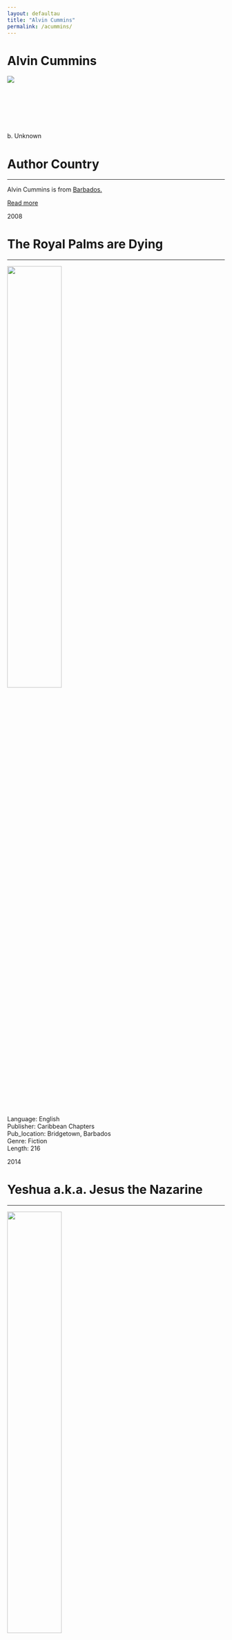 ```yaml
---
layout: defaultau
title: "Alvin Cummins"
permalink: /acummins/
---
```

<!-- partial:index.partial.html -->
<div class="content">
    <h1>Alvin Cummins</h1>
    <div class="quote">
        <div><img src="https://freshmilkbarbados.files.wordpress.com/2015/06/interviews_alvincummins_booksigning.jpg?w=500" class="logo"></div>
    </div>
    <div class="timeline">
        <div style="padding-bottom:100px;"></div>
        <div class="block">
            <div class="date right"><p class="right">b. Unknown</p></div>
            <div class="dot"></div>
            <div class="left first">
            <div class="author_country">
                <h1>Author Country</h1><hr>
            <div class="aclocation"><p> Alvin Cummins is from <a href="{{ site.baseurl }}/12">Barbados.</a></p></div>
              <div class="acreadmore">  <a href="#">Read more</a></div>
            </div>
            </div>
        </div>
        <div class="block">
            <div class="date left"><p class="left">2008</p></div>
            <div class="dot"></div>
            <div class="right hide">
                <h1>The Royal Palms are Dying</h1><hr>
                <p><img src="https://images-na.ssl-images-amazon.com/images/I/51NT9O6tggL._SX311_BO1,204,203,200_.jpg" height="50%" width = "50%"></p>
                <p>
                Language: English <br/>
                Publisher: Caribbean Chapters <br/>
                Pub_location: Bridgetown, Barbados <br/>
                Genre: Fiction <br/>
                Length: 216 <br/>
                </p>
            </div>
        </div>
        <div class="block">
            <div class="date right"><p class="right">2014</p></div>
            <div class="dot"></div>
            <div class="left hide">
                <h1>Yeshua a.k.a. Jesus the Nazarine</h1><hr>
                <p><img src="https://images-na.ssl-images-amazon.com/images/I/416k-uHfHyL._SX311_BO1,204,203,200_.jpg" height="50%" width = "50%"></p>
                <p>
                Language: English <br/>
                Publisher: Caribbean Chapters Publishing Inc <br/>
                Pub_location: Bridgetown, Barbados <br/>
                Genre: Fiction <br/>
                Length: 378 <br/>
                </p>
            </div>
        </div>
        <div class="block">
            <div class="date left"><p class="left">2015</p></div>
            <div class="dot"></div>
            <div class="right hide">
                <h1>The Wind Also Listens</h1><hr>
                <p><img src="https://images-na.ssl-images-amazon.com/images/I/51TAEhOkECL._SX311_BO1,204,203,200_.jpg" height="50%" width = "50%"></p>
                <p>
                Language: English <br/>
                Publisher: CreateSpace Independent Publishing Platform <br/>
                Pub_location: Scotts Valley, CA, United States<br/>
                Genre: Fiction <br/>
                Length: 292</p>
            </div>
        </div>
     <div class="block">
            <div class="date right"><p class="right">2019</p></div>
            <div class="dot"></div>
            <div class="left hide">
                <h1>Friends and Relations: Recalling Disremembered History</h1><hr>
                <p><img src="https://m.media-amazon.com/images/I/51ADtnpBJtL._AC_UF1000,1000_QL80_.jpg" height="50%" width = "50%"></p>
                <p>
                Language: English <br/>
                Publisher: Independently published <br/>
                Pub_location: Bridgetown, Barbados<br/>
                Genre: Fiction <br/>
                Length: 318</p>
            </div>
        </div>
        <div class="block">
            <div class="date left"><p class="left">2023</p></div>
            <div class="dot"></div>
            <div class="right hide">
                <h1>Five Stages: An Anthology of Five Barbadian Plays</h1><hr>
                <p><img src="https://m.media-amazon.com/images/I/71xMifwq2UL._AC_UF1000,1000_QL80_.jpg" height="50%" width = "50%"></p>
                <p>
                Language: English <br/>
                Publisher: Independently published <br/>
                Pub_location: Bridgetown, Barbados<br/>
                Genre: Anthology <br/>
                Length: 282</p>
            </div>
        </div>
  <!-- partial -->
<script src='https://cdnjs.cloudflare.com/ajax/libs/jquery/3.1.1/jquery.min.js'></script><script  src="{{ site.baseurl }}/assets/js/authorscript.js"></script>
